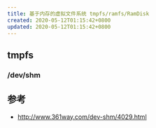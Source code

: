 ```yaml
---
title: 基于内存的虚拟文件系统 tmpfs/ramfs/RamDisk
created: 2020-05-12T01:15:42+0800
updated: 2020-05-12T01:15:42+0800
---
```



## tmpfs

### /dev/shm


## 参考

- http://www.361way.com/dev-shm/4029.html
